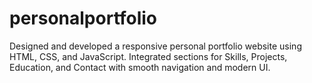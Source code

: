 # personalportfolio
Designed and developed a responsive personal portfolio website using HTML, CSS, and JavaScript. Integrated sections for Skills, Projects, Education, and Contact with smooth navigation and modern UI.
